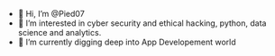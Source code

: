 - 👋 Hi, I’m @Pied07
- 👀 I’m interested in cyber security and ethical hacking, python, data science and analytics.
- 🌱 I’m currently digging deep into App Developement world
